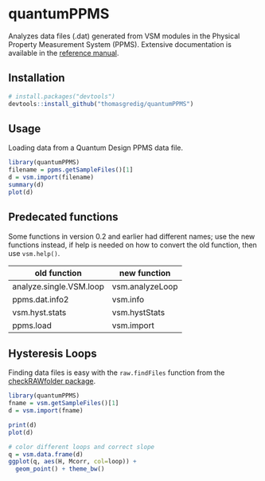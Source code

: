 # quantumPPMS

Analyzes data files (.dat) generated from VSM modules in the Physical Property Measurement System (PPMS). Extensive documentation is available in the [reference manual](https://thomasgredig.github.io/quantumPPMS/).


## Installation

```R
# install.packages("devtools")
devtools::install_github("thomasgredig/quantumPPMS")
```

## Usage

Loading data from a Quantum Design PPMS data file.

```R
library(quantumPPMS)
filename = ppms.getSampleFiles()[1]
d = vsm.import(filename)
summary(d)
plot(d)
```

## Predecated functions

Some functions in version 0.2 and earlier had different names; use the new functions instead, if help is needed on how to convert the old function, then use `vsm.help()`.

| old function               | new function |
|----------------------------|--------------|
| analyze.single.VSM.loop    |   vsm.analyzeLoop  |
| ppms.dat.info2  | vsm.info |
| vsm.hyst.stats  | vsm.hystStats |
| ppms.load | vsm.import |

   

## Hysteresis Loops

Finding data files is easy with the `raw.findFiles` function from the [checkRAWfolder package](https://github.com/thomasgredig/checkRAWfolder).

```R
library(quantumPPMS)
fname = vsm.getSampleFiles()[1]
d = vsm.import(fname)

print(d)
plot(d)

# color different loops and correct slope
q = vsm.data.frame(d)
ggplot(q, aes(H, Mcorr, col=loop)) +
  geom_point() + theme_bw()

```


